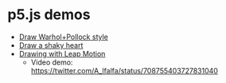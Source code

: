 # p5.js demos
* [Draw Warhol+Pollock style](http://hanax.github.io/p5js_demos/demo_wp)
* [Draw a shaky heart](http://hanax.github.io/p5js_demos/demo_mouse)
* [Drawing with Leap Motion](http://hanax.github.io/p5js_demos/demo_leapmotion)
  * Video demo: https://twitter.com/A_lfalfa/status/708755403727831040
